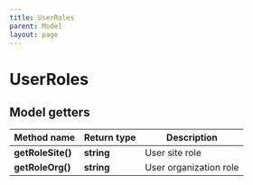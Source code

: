 ```yaml
---
title: UserRoles
parent: Model
layout: page
---
```


# UserRoles

## Model getters

Method name | Return type | Description
------------ | ------------- | -------------
**getRoleSite()** | **string** | User site role
**getRoleOrg()** | **string** | User organization role


